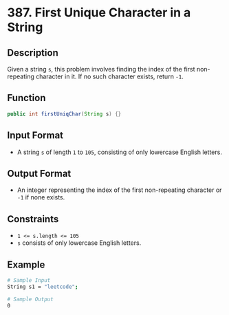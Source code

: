 # 387. First Unique Character in a String

## Description

Given a string `s`, this problem involves finding the index of the first non-repeating character in it. If no such character exists, return `-1`.

## Function

```java
public int firstUniqChar(String s) {}
```

## Input Format

- A string `s` of length `1` to `105`, consisting of only lowercase English letters.

## Output Format

- An integer representing the index of the first non-repeating character or `-1` if none exists.

## Constraints

- `1 <= s.length <= 105`
- `s` consists of only lowercase English letters.

## Example

```bash
# Sample Input
String s1 = "leetcode";

# Sample Output
0
```
